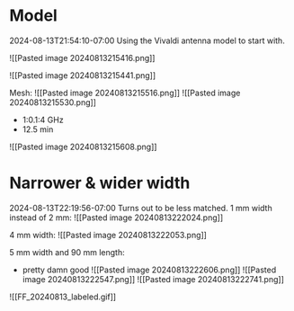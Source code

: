 # Model

2024-08-13T21:54:10-07:00
Using the Vivaldi antenna model to start with.

![[Pasted image 20240813215416.png]]

![[Pasted image 20240813215441.png]]

Mesh:
![[Pasted image 20240813215516.png]]
![[Pasted image 20240813215530.png]]
- 1:0.1:4 GHz
- 12.5 min

![[Pasted image 20240813215608.png]]


# Narrower & wider width
2024-08-13T22:19:56-07:00
Turns out to be less matched.
1 mm width instead of 2 mm:
![[Pasted image 20240813222024.png]]

4 mm width:
![[Pasted image 20240813222053.png]]

5 mm width and 90 mm length:
- pretty damn good
![[Pasted image 20240813222606.png]]
![[Pasted image 20240813222547.png]]
![[Pasted image 20240813222741.png]]

![[FF_20240813_labeled.gif]]

